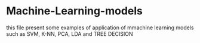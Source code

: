 # Machine-Learning-models
this file present some examples of application of mmachine learning models such as SVM, K-NN, PCA, LDA and TREE DECISION
